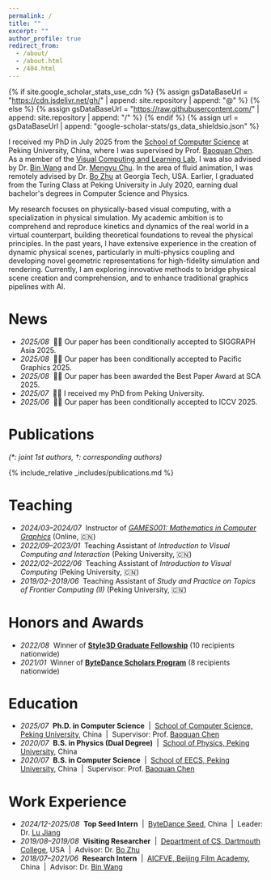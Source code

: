 ```yaml
---
permalink: /
title: ""
excerpt: ""
author_profile: true
redirect_from: 
  - /about/
  - /about.html
  - /404.html
---
```


{% if site.google_scholar_stats_use_cdn %}
{% assign gsDataBaseUrl = "https://cdn.jsdelivr.net/gh/" | append: site.repository | append: "@" %}
{% else %}
{% assign gsDataBaseUrl = "https://raw.githubusercontent.com/" | append: site.repository | append: "/" %}
{% endif %}
{% assign url = gsDataBaseUrl | append: "google-scholar-stats/gs_data_shieldsio.json" %}

<span class='anchor' id='about-me'></span>

I received my PhD in July 2025 from the [School of Computer Science](http://cs.pku.edu.cn/) at Peking University, China, where I was supervised by Prof. [Baoquan Chen](https://baoquanchen.info/). As a member of the [Visual Computing and Learning Lab](https://vcl.pku.edu.cn/), I was also advised by Dr. [Bin Wang](https://binwangbfa.github.io/) and Dr. [Mengyu Chu](https://rachelcmy.github.io/). In the area of fluid animation, I was remotely advised by Dr. [Bo Zhu](https://faculty.cc.gatech.edu/~bozhu/) at Georgia Tech, USA. Earlier, I graduated from the Turing Class at Peking University in July 2020, earning dual bachelor's degrees in Computer Science and Physics.

My research focuses on physically-based visual computing, with a specialization in physical simulation. My academic ambition is to comprehend and reproduce kinetics and dynamics of the real world in a virtual counterpart, building theoretical foundations to reveal the physical principles. In the past years, I have extensive experience in the creation of dynamic physical scenes, particularly in multi-physics coupling and developing novel geometric representations for high-fidelity simulation and rendering. Currently, I am exploring innovative methods to bridge physical scene creation and comprehension, and to enhance traditional graphics pipelines with AI.


# News
- *2025/08* &nbsp;🎉🎉 Our paper has been conditionally accepted to SIGGRAPH Asia 2025.
- *2025/08* &nbsp;🎉🎉 Our paper has been conditionally accepted to Pacific Graphics 2025.
- *2025/08* &nbsp;🎉🎉 Our paper has been awarded the Best Paper Award at SCA 2025.
- *2025/07* &nbsp;🎉🎉 I received my PhD from Peking University.
- *2025/06* &nbsp;🎉🎉 Our paper has been conditionally accepted to ICCV 2025.

# Publications

*(\*: joint 1st authors, †: corresponding authors)*

{% include_relative _includes/publications.md %}

# Teaching
- *2024/03–2024/07* &nbsp;Instructor of [*GAMES001: Mathematics in Computer Graphics*](https://games-cn.org/games001/) (Online, 🇨🇳)
- *2022/09–2023/01* &nbsp;Teaching Assistant of *Introduction to Visual Computing and Interaction* (Peking University, 🇨🇳)
- *2022/02–2022/06* &nbsp;Teaching Assistant of *Introduction to Visual Computing* (Peking University, 🇨🇳)
- *2019/02–2019/06* &nbsp;Teaching Assistant of *Study and Practice on Topics of Frontier Computing (II)* (Peking University, 🇨🇳)

# Honors and Awards
- *2022/08* &nbsp;Winner of [**Style3D Graduate Fellowship**](https://home.style3d.com/about/fellowshipprogram) (10 recipients nationwide)
- *2021/01* &nbsp;Winner of [**ByteDance Scholars Program**](https://ur.bytedance.com/scholarship) (8 recipients nationwide)

# Education
- *2025/07* &nbsp;**Ph.D. in Computer Science** &nbsp;\|&nbsp; [School of Computer Science, Peking University](https://cs.pku.edu.cn/), China &nbsp;\|&nbsp; Supervisor: Prof. [Baoquan Chen](https://cfcs.pku.edu.cn/baoquan/)
- *2020/07* &nbsp;**B.S. in Physics (Dual Degree)** &nbsp;\|&nbsp; [School of Physics, Peking University](https://www.phy.pku.edu.cn/), China
- *2020/07* &nbsp;**B.S. in Computer Science** &nbsp;\|&nbsp; [School of EECS, Peking University](https://eecs.pku.edu.cn/), China &nbsp;\|&nbsp; Supervisor: Prof. [Baoquan Chen](https://cfcs.pku.edu.cn/baoquan/)

# Work Experience
- *2024/12-2025/08* &nbsp;**Top Seed Intern** &nbsp;\|&nbsp; [ByteDance Seed](https://seed.bytedance.com/), China &nbsp;\|&nbsp; Leader: Dr. [Lu Jiang](http://www.lujiang.info/)
- *2019/08–2019/08* &nbsp;**Visiting Researcher** &nbsp;\|&nbsp; [Department of CS, Dartmouth College](https://web.cs.dartmouth.edu/), USA &nbsp;\|&nbsp; Advisor: Dr. [Bo Zhu](https://cs.dartmouth.edu/~bozhu/)
- *2018/07–2021/06* &nbsp;**Research Intern** &nbsp;\|&nbsp; [AICFVE, Beijing Film Academy](https://fve.bfa.edu.cn/), China &nbsp;\|&nbsp; Advisor: Dr. [Bin Wang](https://binwangbfa.github.io/)
